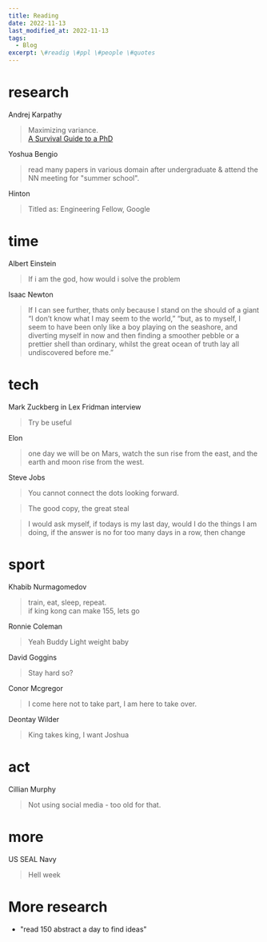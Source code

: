 ```yaml
---
title: Reading
date: 2022-11-13
last_modified_at: 2022-11-13
tags:
  - Blog
excerpt: \#readig \#ppl \#people \#quotes
---
```


# research 

Andrej Karpathy 
> Maximizing variance.  
> [A Survival Guide to a PhD](http://karpathy.github.io/2016/09/07/phd/)

Yoshua Bengio
> read many papers in various domain after undergraduate & attend the NN meeting for "summer school".

Hinton
> Titled as: Engineering Fellow, Google

# time

Albert Einstein
> If i am the god, how would i solve the problem

Isaac Newton

> If I can see further, thats only because I stand on the should of a giant  
> “I	don’t	know	what	I	may	seem	to	the	world,” “but,	as	to	myself,	I	seem	to	have	been	only	like	a	boy	playing	on	the seashore,	and	diverting	myself	in	now	and	then	finding	a	smoother pebble	or	a	prettier	shell	than	ordinary,	whilst	the	great	ocean	of	truth lay	all	undiscovered	before	me.”

# tech

Mark Zuckberg in Lex Fridman interview
> Try be useful 

Elon 
> one day we will be on Mars, watch the sun rise from the east, and the earth and moon rise from the west.

Steve Jobs

> You cannot connect the dots looking forward.

> The good copy, the great steal

> I would ask myself, if todays is my last day, would I do the things I am doing, if the answer is no for too many days in a row, then change

# sport

Khabib Nurmagomedov
> train, eat, sleep, repeat.  
> if king kong can make 155, lets go
> 
Ronnie Coleman 
> Yeah Buddy Light weight baby

David Goggins
> Stay hard
> so?

Conor Mcgregor
> I come here not to take part, I am here to take over.

Deontay Wilder
> King takes king, I want Joshua

# act

Cillian Murphy
> Not using social media - too old for that.

# more

US SEAL Navy
> Hell week


# More research

- "read 150 abstract a day to find ideas"

